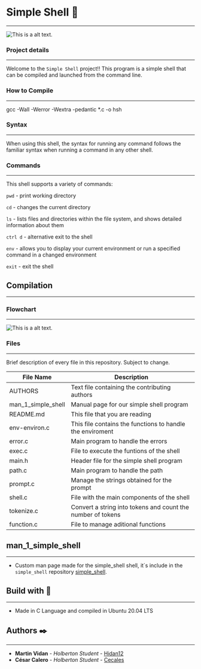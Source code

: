 # Simple Shell  :floppy_disk: 
---

![This is a alt text.](https://s3.amazonaws.com/intranet-projects-files/holbertonschool-low_level_programming/235/shell.jpeg)

### Project details
---
Welcome to the `Simple Shell` project!! This program is a simple shell that can be compiled and launched from the command line.

### How to Compile
---
gcc -Wall -Werror -Wextra -pedantic *.c -o hsh


### Syntax
---
When using this shell, the syntax for running any command follows the familiar syntax when running a command in any other shell.

### Commands
---
This shell supports a variety of commands:

`pwd` - print working directory

`cd` - changes the current directory

`ls` - lists files and directories within the file system, and shows detailed information about them

`ctrl d` - alternative exit to the shell

`env` - allows you to display your current environment or run a specified command in a changed environment

`exit` - exit the shell

## Compilation
---

### Flowchart
---
![This is a alt text.](https://app.code2flow.com/u2YFWBk9nbPm.svg)

### Files
---
Brief description of every file in this repository. Subject to change.

| File Name | Description |
| --- | --- |
| AUTHORS | Text file containing the contributing authors |
| man_1_simple_shell | Manual page for our simple shell program |
| README.md | This file that you are reading |
| env-environ.c | This file contains the functions to handle the enviroment |
| error.c | Main program to handle the errors |
| exec.c | File to execute the funtions of the shell |
| main.h | Header file for the simple shell program |
| path.c | Main program to handle the path |
| prompt.c | Manage the strings obtained for the prompt |
| shell.c | File with the main components of the shell |
| tokenize.c | Convert a string into tokens and count the number of tokens |
| function.c | File to manage aditional functions |

## man_1_simple_shell
---
* Custom man page made for the simple_shell shell, it´s include in the `simple_shell` repository [simple_shell](https://github.com/Cecales/simple_shell).

## Build with :wrench:
---
* Made in C Language and compiled in Ubuntu 20.04 LTS

## Authors :black_nib:
---
* **Martin Vidan** - *Holberton Student* - [Hidan12](https://github.com/Hidan12)
* **César Calero** - *Holberton Student* - [Cecales](https://github.com/Cecales)
